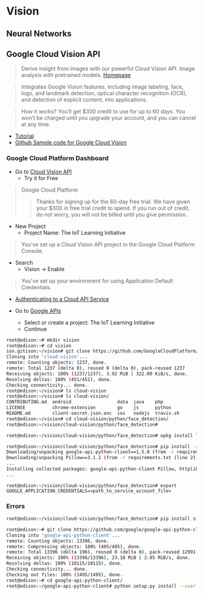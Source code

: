# Vision

## Neural Networks

## Google Cloud Vision API

> Derive insight from images with our powerful Cloud Vision API. Image analysis with pretrained models. [Homepage](https://cloud.google.com/vision/)

> Integrates Google Vision features, including image labeling, face, logo, and landmark detection, optical character recognition (OCR), and detection of explicit content, into applications.

> How it works? You’ll get $300 credit to use for up to 60 days. You won’t be charged until you upgrade your account, and you can cancel at any time.

- [Tutorial](https://cloud.google.com/vision/docs/tutorials)
- [Github Sample code for Google Cloud Vision](https://github.com/GoogleCloudPlatform/cloud-vision/)


### Google Cloud Platform Dashboard

- Go to [Cloud Vision API](https://cloud.google.com/vision/)
  - Try it for Free

> Google Cloud Platform
> > Thanks for signing up for the 60-day free trial. We have given your $300 in free trial credit to spend. If you run out of credit, do not worry, you will not be billed until you give permission.

- New Project
  - Project Name: The IoT Learning Initiative

> You've set up a Cloud Vision API project in the Google Cloud Platform Console.

- Search
  - Vision -> Enable

> You've set up your environment for using Application Default Credentials.

- [Authenticating to a Cloud API Service](https://cloud.google.com/vision/docs/auth-template/cloud-api-auth#set_up_an_api_key)

- Go to [Google APIs](https://console.developers.google.com/projectselector/apis/credentials)
  - Select or create a project: The IoT Learning Initiative
  - Continue


```sh
root@edison:~# mkdir vision
root@edison:~# cd vision
ion.gitison:~/vision# git clone https://github.com/GoogleCloudPlatform/cloud-vision.git
Cloning into 'cloud-vision'...
remote: Counting objects: 1237, done.
remote: Total 1237 (delta 0), reused 0 (delta 0), pack-reused 1237
Receiving objects: 100% (1237/1237), 3.92 MiB | 322.00 KiB/s, done.
Resolving deltas: 100% (451/451), done.
Checking connectivity... done.
root@edison:~/vision# ls cloud-vision
root@edison:~/vision# ls cloud-vision/
CONTRIBUTING.md  android                 data  java    php
LICENSE          chrome-extension        go    js      python 
README.md        client-secret.json.enc  ios   nodejs  travis.sh
root@edison:~/vision# cd cloud-vision/python/face_detection/
root@edison:~/vision/cloud-vision/python/face_detection# 
```

```sh
root@edison:~/vision/cloud-vision/python/face_detection# opkg install libjpeg-dev
```

```sh
root@edison:~/vision/cloud-vision/python/face_detection# pip install -r requirements.txt --target /home/root
Downloading/unpacking google-api-python-client==1.5.0 (from -r requirements.txt (line 1))
Downloading/unpacking Pillow==3.1.1 (from -r requirements.txt (line 2))
...
Installing collected packages: google-api-python-client Pillow, httplib2, oauth2client, uritemplate, pyasn1, pyasn1-modules, rsa
...
```

```
root@edison:~/vision/cloud-vision/python/face_detection# export GOOGLE_APPLICATION_CREDENTIALS=<path_to_service_account_file>
```

### Errors

```sh
root@edison:~/vision/cloud-vision/python/face_detection# pip install six
```

```sh
root@edison:~# git clone https://github.com/google/google-api-python-client.git
Cloning into 'google-api-python-client'...
remote: Counting objects: 13396, done.
remote: Compressing objects: 100% (405/405), done.
remote: Total 13396 (delta 196), reused 0 (delta 0), pack-reused 12991
Receiving objects: 100% (13396/13396), 23.18 MiB | 2.05 MiB/s, done.
Resolving deltas: 100% (10115/10115), done.
Checking connectivity... done.
Checking out files: 100% (1495/1495), done.
root@edison:~# cd google-api-python-client/
root@edison:~/google-api-python-client# python setup.py install --user
```
